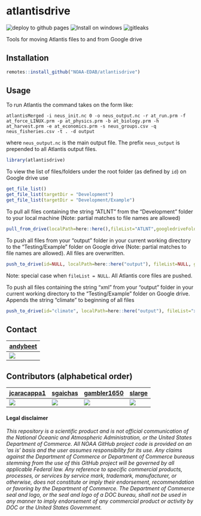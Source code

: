 
<!-- README.md is generated from README.Rmd. Please edit that file -->

# atlantisdrive

<!-- badges: start -->

![deploy to github
pages](https://github.com/NOAA-EDAB/atlantisdrive/workflows/deploy%20to%20github%20pages/badge.svg)
![Install on
windows](https://github.com/NOAA-EDAB/atlantisdrive/workflows/Install%20on%20windows/badge.svg)
![gitleaks](https://github.com/NOAA-EDAB/atlantisdrive/workflows/gitleaks/badge.svg)
<!-- badges: end -->

Tools for moving Atlantis files to and from Google drive

## Installation

``` r
remotes::install_github("NOAA-EDAB/atlantisdrive")
```

## Usage

To run Atlantis the command takes on the form like:

`atlantisMerged -i neus_init.nc 0 -o neus_output.nc -r at_run.prm -f at_force_LINUX.prm -p at_physics.prm -b at_biology.prm -h at_harvest.prm -e at_economics.prm -s neus_groups.csv -q neus_fisheries.csv -t . -d output`

where `neus_output.nc` is the main output file. The prefix `neus_output`
is prepended to all Atlantis output files.

``` r
library(atlantisdrive)
```

To view the list of files/folders under the root folder (as defined by
`id`) on Google drive use

``` r
get_file_list()
get_file_list(targetDir = "Development")
get_file_list(targetDir = "Development/Example")
```

To pull all files containing the string “ATLNT” from the “Development”
folder to your local machine (Note: partial matches to file names are
allowed)

``` r
pull_from_drive(localPath=here::here(),fileList="ATLNT",googledriveFolder="Development")
```

To push all files from your “output” folder in your current working
directory to the “Testing/Example” folder on Google drive (Note: partial
matches to file names are allowed). All files are overwritten.

``` r
push_to_drive(id=NULL, localPath=here::here("output"), fileList=NULL, googledriveFolder="Testing/Example", rootid=atlantisdrive::rootid, overwrite = TRUE)
```

Note: special case when `fileList = NULL`. All Atlantis core files are
pushed.

To push all files containing the string “xml” from your “output” folder
in your current working directory to the “Testing/Example” folder on
Google drive. Appends the string “climate” to beginning of all files

``` r
push_to_drive(id="climate", localPath=here::here("output"), fileList="xml", googledriveFolder="Testing/Example", rootid=atlantisdrive::rootid, overwrite = TRUE)
```

## Contact

| [andybeet](https://github.com/andybeet)                                                         |
|-------------------------------------------------------------------------------------------------|
| [![](https://avatars1.githubusercontent.com/u/22455149?s=100&v=4)](https://github.com/andybeet) |

## Contributors (alphabetical order)

| [jcaracappa1](https://github.com/jcaracappa1)                                                      | [sgaichas](https://github.com/sgaichas)                                                        | [gambler1650](https://github.com/gambler1650)                                                     | [slarge](https://github.com/slarge)                                                          |
|----------------------------------------------------------------------------------------------------|------------------------------------------------------------------------------------------------|---------------------------------------------------------------------------------------------------|----------------------------------------------------------------------------------------------|
| [![](https://avatars1.githubusercontent.com/u/57966543?s=100&v=4)](https://github.com/jcaracappa1) | [![](https://avatars1.githubusercontent.com/u/8172302?s=100&v=4)](https://github.com/sgaichas) | [![](https://avatars1.githubusercontent.com/u/5949383?s=100&v=4)](https://github.com/gambler1650) | [![](https://avatars1.githubusercontent.com/u/5000131?s=100&v=4)](https://github.com/slarge) |

#### Legal disclaimer

*This repository is a scientific product and is not official
communication of the National Oceanic and Atmospheric Administration, or
the United States Department of Commerce. All NOAA GitHub project code
is provided on an ‘as is’ basis and the user assumes responsibility for
its use. Any claims against the Department of Commerce or Department of
Commerce bureaus stemming from the use of this GitHub project will be
governed by all applicable Federal law. Any reference to specific
commercial products, processes, or services by service mark, trademark,
manufacturer, or otherwise, does not constitute or imply their
endorsement, recommendation or favoring by the Department of Commerce.
The Department of Commerce seal and logo, or the seal and logo of a DOC
bureau, shall not be used in any manner to imply endorsement of any
commercial product or activity by DOC or the United States Government.*
